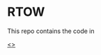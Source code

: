 # RTOW

This repo contains the code in 

[<<Ray Tracing in One Weekend>>](https://www.realtimerendering.com/raytracing/Ray%20Tracing%20in%20a%20Weekend.pdf)
